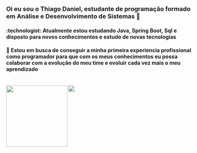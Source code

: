 <h3> Oi eu sou o Thiago Daniel, estudante de programação formado em Análise e Desenvolvimento de Sistemas 👋 </h3>
<h4> :technologist: Atualmente estou estudando Java, Spring Boot, Sql e disposto para novos conhecimentos e estudo de novas tecnologias </h4>
<h4> 🌱 Estou em busca de conseguir a minha primeira experiencia profissional como programador para 
  que com os meus conhecimentos eu possa colaborar com a evolução do meu time e evoluir cada vez mais o meu aprendizado </h4>

<div style= "display: inline_block"><br>
    <img height="165" align="left" src="https://github-readme-stats.vercel.app/api?username=thiagoDaniel&show_icons=true&theme=transparent"/> 
    <img align="center"  src="https://github-readme-stats.vercel.app/api/top-langs/?username=thiagoDaniel&layout=compact"/>
    

</div>
